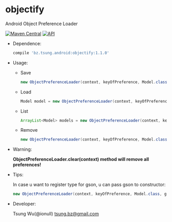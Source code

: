 objectify
=========

Android Object Preference Loader

[![Maven Central](https://img.shields.io/maven-central/v/com.code-troopers.betterpickers/library.svg?style=flat)](https://repo1.maven.org/maven2/bz/tsung/android/objectify)
[![API](https://img.shields.io/badge/API-9%2B-brightgreen.svg?style=flat)](https://android-arsenal.com/api?level=1)

* Dependence:

	```groovy
	compile 'bz.tsung.android:objectify:1.1.0'
	```
	
* Usage:
	* Save
	
		```java
		new ObjectPreferenceLoader(context, keyOfPreference, Model.class).save(model);
		```
	* Load

		```java
		Model model = new ObjectPreferenceLoader(context, keyOfPreference, Model.class).load();
		```
	* List
	
		```java
		ArrayList<Model> models = new ObjectPreferenceLoader(context, keyOfPrefence, new TypeToken<ArrayList<Model>>(){}.getType()).load();
		```
	*	Remove
	
		```java
		new ObjectPreferenceLoader(context, keyOfPreference, Model.class).remove();
		```

* Warning:
	
	**ObjectPreferenceLoader.clear(context) method will remove all preferences!**

* Tips:
	
	In case u want to register type for gson, u can pass gson to constructor:
	
	```java
	new ObjectPreferenceLoader(context, keyOfPreference, Model.class, gson);
	```
		
* Developer:
	
	Tsung Wu(@ionull) <tsung.bz@gmail.com>
